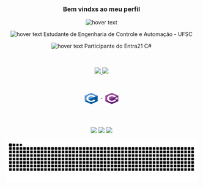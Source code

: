 

<div align="center">
 <h3>Bem vindxs ao meu perfil</h3>
  <img src="https://images-wixmp-ed30a86b8c4ca887773594c2.wixmp.com/f/a0ce4d77-5e31-4505-9b28-a162452a7825/dbeqdnc-30646a09-711b-4d81-8704-8e7cd90fe0cf.png?token=eyJ0eXAiOiJKV1QiLCJhbGciOiJIUzI1NiJ9.eyJzdWIiOiJ1cm46YXBwOjdlMGQxODg5ODIyNjQzNzNhNWYwZDQxNWVhMGQyNmUwIiwiaXNzIjoidXJuOmFwcDo3ZTBkMTg4OTgyMjY0MzczYTVmMGQ0MTVlYTBkMjZlMCIsIm9iaiI6W1t7InBhdGgiOiJcL2ZcL2EwY2U0ZDc3LTVlMzEtNDUwNS05YjI4LWExNjI0NTJhNzgyNVwvZGJlcWRuYy0zMDY0NmEwOS03MTFiLTRkODEtODcwNC04ZTdjZDkwZmUwY2YucG5nIn1dXSwiYXVkIjpbInVybjpzZXJ2aWNlOmZpbGUuZG93bmxvYWQiXX0.NWYTkve72MOCttoqLcjE1wbtD2a4lTOVYbTlYa2yIAo" width="400" title="hover text">
  

 

<p> <img src="https://images-wixmp-ed30a86b8c4ca887773594c2.wixmp.com/f/d8caf42d-4a95-48a9-964c-14ce6134b5c1/d536lr6-7fb8f63d-55cc-4cc5-9038-8dcff24ee291.png?token=eyJ0eXAiOiJKV1QiLCJhbGciOiJIUzI1NiJ9.eyJzdWIiOiJ1cm46YXBwOjdlMGQxODg5ODIyNjQzNzNhNWYwZDQxNWVhMGQyNmUwIiwiaXNzIjoidXJuOmFwcDo3ZTBkMTg4OTgyMjY0MzczYTVmMGQ0MTVlYTBkMjZlMCIsIm9iaiI6W1t7InBhdGgiOiJcL2ZcL2Q4Y2FmNDJkLTRhOTUtNDhhOS05NjRjLTE0Y2U2MTM0YjVjMVwvZDUzNmxyNi03ZmI4ZjYzZC01NWNjLTRjYzUtOTAzOC04ZGNmZjI0ZWUyOTEucG5nIn1dXSwiYXVkIjpbInVybjpzZXJ2aWNlOmZpbGUuZG93bmxvYWQiXX0.MaKC-oG9LeB1htiZ6j-DumxckaYlLaJCx1MxOdDHTN8" width="16" title="hover text"> Estudante de Engenharia de Controle e Automação - UFSC</p>
<p> <img src="https://images-wixmp-ed30a86b8c4ca887773594c2.wixmp.com/f/d8caf42d-4a95-48a9-964c-14ce6134b5c1/d536lr6-7fb8f63d-55cc-4cc5-9038-8dcff24ee291.png?token=eyJ0eXAiOiJKV1QiLCJhbGciOiJIUzI1NiJ9.eyJzdWIiOiJ1cm46YXBwOjdlMGQxODg5ODIyNjQzNzNhNWYwZDQxNWVhMGQyNmUwIiwiaXNzIjoidXJuOmFwcDo3ZTBkMTg4OTgyMjY0MzczYTVmMGQ0MTVlYTBkMjZlMCIsIm9iaiI6W1t7InBhdGgiOiJcL2ZcL2Q4Y2FmNDJkLTRhOTUtNDhhOS05NjRjLTE0Y2U2MTM0YjVjMVwvZDUzNmxyNi03ZmI4ZjYzZC01NWNjLTRjYzUtOTAzOC04ZGNmZjI0ZWUyOTEucG5nIn1dXSwiYXVkIjpbInVybjpzZXJ2aWNlOmZpbGUuZG93bmxvYWQiXX0.MaKC-oG9LeB1htiZ6j-DumxckaYlLaJCx1MxOdDHTN8" width="16" title="hover text"> Participante do Entra21 C#</p>
</div>
<br></br>
<div align="center">
  <a href="https://github.com/VivianeBlock">
  <img height="150em" src="https://github-readme-stats.vercel.app/api?username=VivianeBlock&amp;show_icons=true&amp;theme=jolly&amp;include_all_commits=true&amp;count_private=true" style="max-width:100%;">
  <img height="150em" src="https://github-readme-stats.vercel.app/api/top-langs/?username=VivianeBlock&amp;layout=compact&amp;langs_count=7&amp;theme=jolly" style="max-width:100%;">
</a></div>

##

<div align="center"><br>
  <img align="center" alt="Viv-Csharp" height="30" width="40" src="https://raw.githubusercontent.com/devicons/devicon/master/icons/c/c-original.svg" style="max-width: 100%;"> - 
  <img align="center" alt="Viv-Csharp" height="30" width="40" src="https://raw.githubusercontent.com/devicons/devicon/master/icons/csharp/csharp-original.svg" style="max-width: 100%;"> 

</br></div>

##

<div align="center">
  <a href="https://www.linkedin.com/in/viviane-block-851637213/" target="_blank"><img src="https://img.shields.io/badge/LinkedIn-0077B5?style=for-the-badge&logo=linkedin&logoColor=white" target="_blank"></a>     
  <a href="mailto:viviane.block.200@gmail.com" target="_blank"><img src="https://img.shields.io/badge/Gmail-D14836?style=for-the-badge&logo=gmail&logoColor=white" target="_blank"></a>
  <a href="https://www.instagram.com/viv_block/" target="_blank"><img src="https://img.shields.io/badge/Instagram-E4405F?style=for-the-badge&logo=instagram&logoColor=white" target="_blank"></a>
 
![Snake animation](https://github.com/VivianeBlock/VivianeBlock/blob/output/github-contribution-grid-snake.svg)
 
</div>

